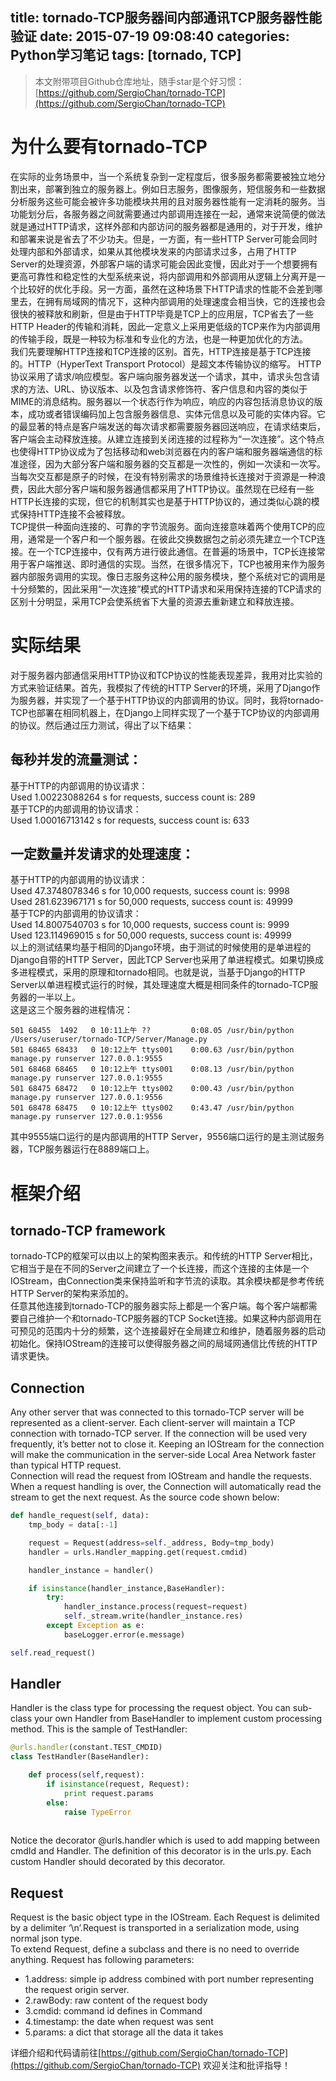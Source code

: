 title: tornado-TCP服务器间内部通讯TCP服务器性能验证
date: 2015-07-19 09:08:40
categories: Python学习笔记
tags: [tornado, TCP]
---

> 本文附带项目Github仓库地址，随手star是个好习惯：
> [https://github.com/SergioChan/tornado-TCP](https://github.com/SergioChan/tornado-TCP)



# 为什么要有tornado-TCP
在实际的业务场景中，当一个系统复杂到一定程度后，很多服务都需要被独立地分割出来，部署到独立的服务器上。例如日志服务，图像服务，短信服务和一些数据分析服务这些可能会被许多功能模块共用的且对服务器性能有一定消耗的服务。当功能划分后，各服务器之间就需要通过内部调用连接在一起，通常来说简便的做法就是通过HTTP请求，这样外部和内部访问的服务器都是通用的，对于开发，维护和部署来说是省去了不少功夫。但是，一方面，有一些HTTP Server可能会同时处理内部和外部请求，如果从其他模块发来的内部请求过多，占用了HTTP Server的处理资源，外部客户端的请求可能会因此变慢，因此对于一个想要拥有更高可靠性和稳定性的大型系统来说，将内部调用和外部调用从逻辑上分离开是一个比较好的优化手段。另一方面，虽然在这种场景下HTTP请求的性能不会差到哪里去，在拥有局域网的情况下，这种内部调用的处理速度会相当快，它的连接也会很快的被释放和刷新，但是由于HTTP毕竟是TCP上的应用层，TCP省去了一些HTTP Header的传输和消耗，因此一定意义上采用更低级的TCP来作为内部调用的传输手段，既是一种较为标准和专业化的方法，也是一种更加优化的方法。  
我们先要理解HTTP连接和TCP连接的区别。首先，HTTP连接是基于TCP连接的。HTTP（HyperText Transport Protocol）是超文本传输协议的缩写。 HTTP协议采用了请求/响应模型。客户端向服务器发送一个请求，其中，请求头包含请求的方法、URL、协议版本、以及包含请求修饰符、客户信息和内容的类似于MIME的消息结构。服务器以一个状态行作为响应，响应的内容包括消息协议的版本，成功或者错误编码加上包含服务器信息、实体元信息以及可能的实体内容。它的最显著的特点是客户端发送的每次请求都需要服务器回送响应，在请求结束后，客户端会主动释放连接。从建立连接到关闭连接的过程称为“一次连接”。这个特点也使得HTTP协议成为了包括移动和web浏览器在内的客户端和服务器端通信的标准途径，因为大部分客户端和服务器的交互都是一次性的，例如一次读和一次写。当每次交互都是原子的时候，在没有特别需求的场景维持长连接对于资源是一种浪费，因此大部分客户端和服务器通信都采用了HTTP协议。虽然现在已经有一些HTTP长连接的实现，但它的机制其实也是基于HTTP协议的，通过类似心跳的模式保持HTTP连接不会被释放。  
TCP提供一种面向连接的、可靠的字节流服务。面向连接意味着两个使用TCP的应用，通常是一个客户和一个服务器。在彼此交换数据包之前必须先建立一个TCP连接。在一个TCP连接中，仅有两方进行彼此通信。在普遍的场景中，TCP长连接常用于客户端推送、即时通信的实现。当然，在很多情况下，TCP也被用来作为服务器内部服务调用的实现。像日志服务这种公用的服务模块，整个系统对它的调用是十分频繁的，因此采用“一次连接”模式的HTTP请求和采用保持连接的TCP请求的区别十分明显，采用TCP会使系统省下大量的资源去重新建立和释放连接。

# 实际结果

对于服务器内部通信采用HTTP协议和TCP协议的性能表现差异，我用对比实验的方式来验证结果。首先，我模拟了传统的HTTP Server的环境，采用了Django作为服务器，并实现了一个基于HTTP协议的内部调用的协议。同时，我将tornado-TCP也部署在相同机器上，在Django上同样实现了一个基于TCP协议的内部调用的协议。然后通过压力测试，得出了以下结果：
## 每秒并发的流量测试：
基于HTTP的内部调用的协议请求：  
Used 1.00223088264 s for requests, success count is: 289  
基于TCP的内部调用的协议请求：  
Used 1.00016713142 s for requests, success count is: 633  


## 一定数量并发请求的处理速度：

基于HTTP的内部调用的协议请求：  
Used 47.3748078346 s for 10,000 requests, success count is: 9998  
Used 281.623967171 s for 50,000 requests, success count is: 49999  
基于TCP的内部调用的协议请求：  
Used 14.8007540703 s for 10,000 requests, success count is: 9999  
Used 123.114969015 s for 50,000 requests, success count is: 49999   
以上的测试结果均基于相同的Django环境，由于测试的时候使用的是单进程的Django自带的HTTP Server，因此TCP Server也采用了单进程模式。如果切换成多进程模式，采用的原理和tornado相同。也就是说，当基于Django的HTTP Server以单进程模式运行的时候，其处理速度大概是相同条件的tornado-TCP服务器的一半以上。  
这是这三个服务器的进程情况：

```
501 68455  1492   0 10:11上午 ??         0:08.05 /usr/bin/python /Users/useruser/tornado-TCP/Server/Manage.py
501 68465 68433   0 10:12上午 ttys001    0:00.63 /usr/bin/python manage.py runserver 127.0.0.1:9555
501 68468 68465   0 10:12上午 ttys001    0:08.13 /usr/bin/python manage.py runserver 127.0.0.1:9555
501 68475 68472   0 10:12上午 ttys002    0:00.43 /usr/bin/python manage.py runserver 127.0.0.1:9556
501 68478 68475   0 10:12上午 ttys002    0:43.47 /usr/bin/python manage.py runserver 127.0.0.1:9556
```
其中9555端口运行的是内部调用的HTTP Server，9556端口运行的是主测试服务器，TCP服务器运行在8889端口上。

# 框架介绍

## tornado-TCP framework
tornado-TCP的框架可以由以上的架构图来表示。和传统的HTTP Server相比，它相当于是在不同的Server之间建立了一个长连接，而这个连接的主体是一个IOStream，由Connection类来保持监听和字节流的读取。其余模块都是参考传统HTTP Server的架构来添加的。  
任意其他连接到tornado-TCP的服务器实际上都是一个客户端。每个客户端都需要自己维护一个和tornado-TCP服务器的TCP Socket连接。如果这种内部调用在可预见的范围内十分的频繁，这个连接最好在全局建立和维护，随着服务器的启动初始化。保持IOStream的连接可以使得服务器之间的局域网通信比传统的HTTP请求更快。

## Connection


Any other server that was connected to this tornado-TCP server will be represented as a client-server. Each client-server will maintain a TCP connection with tornado-TCP server. If the connection will be used very frequently, it’s better not to close it. Keeping an IOStream for the connection will make the communication in the server-side Local Area Network faster than typical HTTP request.  
Connection will read the request from IOStream and handle the requests. When a request handling is over, the Connection will automatically read the stream to get the next request. As the source code shown below:

```Python
def handle_request(self, data):
    tmp_body = data[:-1]

    request = Request(address=self._address, Body=tmp_body)
    handler = urls.Handler_mapping.get(request.cmdid)

    handler_instance = handler()

    if isinstance(handler_instance,BaseHandler):
        try:
            handler_instance.process(request=request)
            self._stream.write(handler_instance.res)
        except Exception as e:
            baseLogger.error(e.message)

self.read_request()
```

## Handler


Handler is the class type for processing the request object. You can sub-class your own Handler from BaseHandler to implement custom processing method. This is the sample of TestHandler:

```Python
@urls.handler(constant.TEST_CMDID)
class TestHandler(BaseHandler):

    def process(self,request):
        if isinstance(request, Request):
            print request.params
        else:
            raise TypeError
        
```

Notice the decorator @urls.handler which is used to add mapping between cmdId and Handler. The definition of this decorator is in the urls.py. Each custom Handler should decorated by this decorator.

## Request


Request is the basic object type in the IOStream. Each Request is delimited by a delimiter ‘\n’.Request is transported in a serialization mode, using normal json type.   
To extend Request, define a subclass and there is no need to override anything.
Request has following parameters:  

* 1.address: simple ip address combined with port number representing the request origin server.
* 2.rawBody: raw content of the request body
* 3.cmdid: command id defines in Command
* 4.timestamp: the date when request was sent
* 5.params: a dict that storage all the data it takes

详细介绍和代码请前往[https://github.com/SergioChan/tornado-TCP](https://github.com/SergioChan/tornado-TCP)
欢迎关注和批评指导！